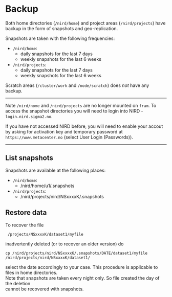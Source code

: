 # Backup

Both home directories (`/nird/home`) and project areas (`/nird/projects`) have
backup in the form of snapshots and geo-replication.

Snapshots are taken with the following frequencies:
* `/nird/home`: 
  - daily snapshots for the last 7 days
  - weekly snapshots for the last 6 weeks
* `/nird/projects`:
  - daily snapshots for the last 7 days
  - weekly snapshots for the last 6 weeks

Scratch areas (`/cluster/work` and `/node/scratch`) does *not* have any backup.

---

Note `/nird/nome` and `/nird/projects` are no longer mounted on `fram`. To access the snapshot directories
you will need to login into NIRD - `login.nird.sigma2.no`.

If you have not accessed NIRD before, you will need to enable your accout by asking for activation key and
temporary password at `https://www.metacenter.no` (select  User Login (Passwords)).

---


## List snapshots

Snapshots are available at the following places:
* `/nird/home`: 
  - /nird/home/u1/.snapshots
* `/nird/projects`:
  - /nird/projects/nird/NSxxxxK/.snapshots

## Restore data

To recover the file 

     /projects/NSxxxxK/dataset1/myfile

inadvertently deleted (or to recover an older version) do

    cp /nird/projects/nird/NSxxxxK/.snapshots/DATE/dataset1/myfile /nird/projects/nird/NSxxxxK/dataset1/
    
select the date accordingly to your case.
This procedure is applicable to files in home directories.      
Note that snapshots are taken every night only. So file created the day of the deletion   
cannot be recovered with snapshots.

